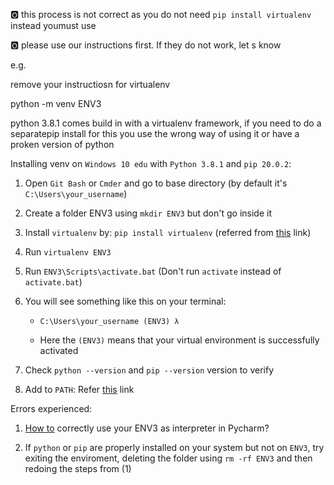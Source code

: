 :o2: this process is not correct as you do not need `pip install virtualenv` instead youmust use 

:o2: please use our instructions first. If they do not work, let s know

e.g.

remove your instructiosn for virtualenv

python -m venv ENV3

python 3.8.1 comes build in with a virtualenv framework, if you need to do a separatepip install for this you use the wrong way of using it or have a proken version of python


Installing venv on `Windows 10 edu` with `Python 3.8.1` and `pip 20.0.2`:

1. Open `Git Bash` or `Cmder` and go to base directory (by default it's `C:\Users\your_username`)

2. Create a folder ENV3 using `mkdir ENV3` but don't go inside it

3. Install `virtualenv` by: `pip install virtualenv` (referred from [this](https://virtualenv.pypa.io/en/latest/installation.html) link)

3. Run `virtualenv ENV3`

4. Run `ENV3\Scripts\activate.bat` (Don't run `activate` instead of `activate.bat`)

5. You will see something like this on your terminal:

   * `C:\Users\your_username (ENV3) λ`

   * Here the `(ENV3)` means that your virtual environment is successfully activated

6. Check `python --version` and `pip --version` version to verify

7. Add to `PATH`: Refer [this](https://cloudmesh.github.io/cloudmesh-manual/installation/install.html#venv-setup-on-windows) link


Errors experienced:

1. [How to](https://www.jetbrains.com/help/pycharm/creating-virtual-environment.html) correctly use your ENV3 as interpreter in Pycharm?

2. If `python` or `pip` are properly installed on your system but not on `ENV3`, try exiting the enviroment, deleting the folder using `rm -rf ENV3` and then redoing the steps from (1)



